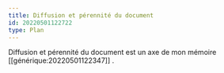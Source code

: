 ```yaml
---
title: Diffusion et pérennité du document
id: 20220501122722
type: Plan
---
```


Diffusion et pérennité du document est un axe de mon mémoire [[générique:20220501122347]] .